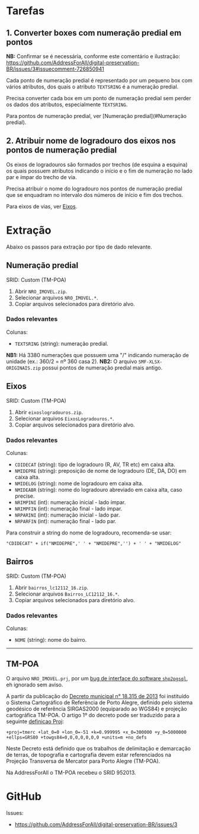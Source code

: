 # Tarefas
## 1. Converter boxes com numeração predial em pontos

**NB:** Confirmar se é necessária, conforme este comentário e ilustração: https://github.com/AddressForAll/digital-preservation-BR/issues/3#issuecomment-726850941

Cada ponto de numeração predial é representado por um pequeno box com vários atributos, dos quais o atributo `TEXTSRING` é a numeração predial.

Precisa converter cada box em um ponto de numeração predial sem perder os dados dos atributos, especialmente `TEXTSRING`.

Para pontos de numeração predial, ver [Numeração predial](#Numeração predial).

## 2. Atribuir nome de logradouro dos eixos nos pontos de numeração predial

Os eixos de logradouros são formados por trechos (de esquina a esquina) os quais possuem atributos indicando o início e o fim de numeração no lado par e ímpar do trecho de via.

Precisa atribuir o nome do logradouro nos pontos de numeração predial que se enquadram no intervalo dos números de início e fim dos trechos.

Para eixos de vias, ver [Eixos](#Eixos).

# Extração
Abaixo os passos para extração por tipo de dado relevante.

## Numeração predial
SRID: Custom (TM-POA)
1. Abrir `NRO_IMOVEL.zip`.
2. Selecionar arquivos `NRO_IMOVEL.*`.
3. Copiar arquivos selecionados para diretório alvo.

### Dados relevantes
Colunas:
* `TEXTSRING` (string): numeração predial.

**NB1:** Há 3380 numerações que possuem uma "/" indicando numeração de unidade (ex.: 360/2 = nº 360 casa 2).
**NB2:** O arquivo `SMF-XLSX-ORIGINAIS.zip` possui pontos de numeração predial mais antigo.

## Eixos
SRID: Custom (TM-POA)
1. Abrir `eixoslogradouros.zip`.
2. Selecionar arquivos `EixosLogradouros.*`.
3. Copiar arquivos selecionados para diretório alvo.

### Dados relevantes
Colunas:
* `CDIDECAT` (string): tipo de logradouro (R, AV, TR etc) em caixa alta.
* `NMIDEPRE` (string): preposição de nome de logradouro (DE, DA, DO) em caixa alta.
* `NMIDELOG` (string): nome de logradouro em caixa alta.
* `NMIDEABR` (string): nome do logradouro abreviado em caixa alta, caso precise.
* `NRIMPINI` (int): numeração inicial - lado ímpar.
* `NRIMPFIN` (int): numeração final - lado ímpar.
* `NRPARINI` (int): numeração inicial - lado par.
* `NRPARFIN` (int): numeração final - lado par.

Para construir a string do nome de logradouro, recomenda-se usar: 

`"CDIDECAT" + if("NMIDEPRE",' ' + "NMIDEPRE",'') + ' ' + "NMIDELOG"`

## Bairros
SRID: Custom (TM-POA)
1. Abrir `bairros_lc12112_16.zip`.
2. Selecionar arquivos `Bairros_LC12112_16.*`.
3. Copiar arquivos selecionados para diretório alvo.

### Dados relevantes
Colunas:
* `NOME` (string): nome do bairro.

------------------

## TM-POA
O arquivo `NRO_IMOVEL.prj`, por um [bug de interface do software `shp2pgsql`](https://nelsonslog.wordpress.com/2012/08/10/shp2pgsql-and-prj-files/),
eh ignorado sem aviso. 

A partir da publicação do [Decreto municipal n° 18.315 de 2013](https://web.archive.org/web/20200324034734/http://lproweb.procempa.com.br/pmpa/prefpoa/spm/usu_doc/decreto_18.315.pdf)
foi instituído o Sistema Cartográfico de Referência de Porto Alegre,
definido pelo sistema geodésico de referência SIRGAS2000 (equiparado ao WGS84) e projeção cartográfica TM-POA. 
O artigo 1º do decreto pode ser traduzido para a seguinte [definicao Proj](https://proj.org/):
```
+proj=tmerc +lat_0=0 +lon_0=-51 +k=0.999995 +x_0=300000 +y_0=5000000 +ellps=GRS80 +towgs84=0,0,0,0,0,0,0 +units=m +no_defs
```

Neste Decreto está definido que os trabalhos de delimitação e demarcação de terras,
de topografia e cartografia devem estar referenciados na Projeção
Transversa de Mercator para Porto Alegre (TM-POA).

Na AddressForAll o TM-POA recebeu o SRID 952013.

# GitHub
Issues:
* https://github.com/AddressForAll/digital-preservation-BR/issues/3

